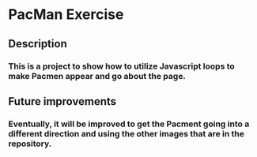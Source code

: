# PacMan Exercise

## Description
### This is a project to show how to utilize Javascript loops to make Pacmen appear and go about the page.

## Future improvements
### Eventually, it will be improved to get the Pacment going into a different direction and using the other images that are in the repository.

